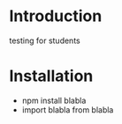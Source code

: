 # Introduction
testing for students

# Installation
* npm install blabla
* import blabla from blabla